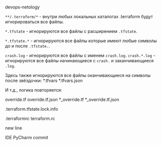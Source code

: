 devops-netology

`**/.terraform/*` - внутри любых локальных каталогах .terraform будут игнорироваться все файлы.

`*.tfstate` - игнорируются все файлы с расширением `.tfstate`.

`*.tfstate.*` - игнорируются все файлы которые имеют любые символы до и после `.tfstate.`.

`crash.log` - игнорируются все файлы с именем `crash.log`.
`crash.*.log` - игнорируются все файлы начинающиеся с `crash.` и заканчивающиеся `.log`.

Здесь также игнорируются все файлы оканчивающиеся на символы после звёздочки:
*.tfvars
*.tfvars.json

И т.д., логика повторяется:

override.tf
override.tf.json
*_override.tf
*_override.tf.json

.terraform.tfstate.lock.info

.terraformrc
terraform.rc

new line

IDE PyCharm commit
